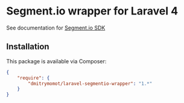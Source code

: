 # Segment.io wrapper for Laravel 4

See documentation for [Segment.io SDK](https://segment.com/docs/libraries/php/)


## Installation

This package is available via Composer:

```json
{
    "require": {
        "dmitrymomot/laravel-segmentio-wrapper": "1.*"
    }
}
```
